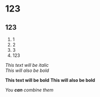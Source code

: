 # 123  
## 123 
1. 1  
2. 2
3. 3
4. 123

*This text will be italic*  
_This will also be bold_


**This text will be bold**
__This will also be bold__

_You __can__ combine them_
